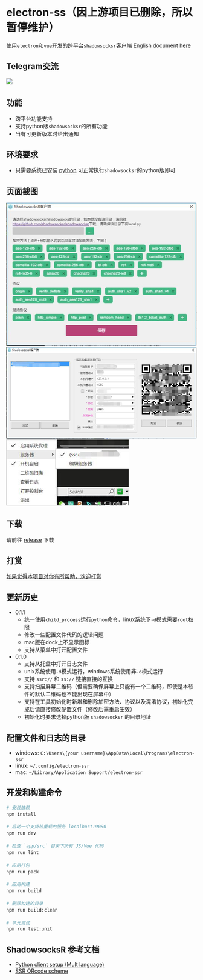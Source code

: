 # electron-ss（因上游项目已删除，所以暂停维护）
使用`electron`和`vue`开发的跨平台`shadowsocksr`客户端
English document [here](./README.en.md)

## Telegram交流
[![](https://img.shields.io/badge/Telegram-electron--ssr-blue.svg)](https://t.me/electron_ssr)

## 功能
- 跨平台功能支持
- 支持python版`shadowsocksr`的所有功能
- 当有可更新版本时给出通知

## 环境要求
- 只需要系统已安装 [python](https://www.python.org/downloads/) 可正常执行`shadowsocksr`的python版即可

## 页面截图
![](./assets/images/ssr-initialization.jpg)
![](./assets/images/ssr-client.jpg)
![](./assets/images/ssr-client-tray.jpg)

## 下载
请前往 [release](https://github.com/erguotou520/electron-ssr/releases) 下载

## 打赏
[如果觉得本项目对你有所帮助，欢迎打赏](https://github.com/erguotou520/donate)

## 更新历史
- 0.1.1
  * 统一使用`child_process`运行`python`命令，linux系统下`-d`模式需要`root`权限
  * 修改一些配置文件代码的逻辑问题
  * mac版在dock上不显示图标
  * 支持从菜单中打开配置文件
- 0.1.0
  * 支持从托盘中打开日志文件
  * unix系统使用`-d`模式运行，windows系统使用非`-d`模式运行
  * 支持 `ssr://` 和 `ss://` 链接直接的互换
  * 支持扫描屏幕二维码（但需要确保屏幕上只能有一个二维码，即使是本软件的默认二维码也不能出现在屏幕中）
  * 支持在工具初始化时新增和删除加密方法、协议以及混淆协议，初始化完成后请直接修改配置文件（修改后需重启生效）
  * 初始化时要求选择python版 `shadowsocksr` 的目录地址

## 配置文件和日志的目录
* windows: `C:\Users\{your username}\AppData\Local\Programs\electron-ssr`
* linux: `~/.config/electron-ssr`
* mac: `~/Library/Application Support/electron-ssr`

## 开发和构建命令

``` bash
# 安装依赖
npm install

# 启动一个支持热重载的服务 localhost:9080
npm run dev

# 检查 `app/src` 目录下所有 JS/Vue 代码
npm run lint

# 应用打包
npm run pack

# 应用构建
npm run build

# 删除构建的目录
npm run build:clean

# 单元测试
npm run test:unit
```

## ShadowsocksR 参考文档
- [Python client setup (Mult language)](https://github.com/breakwa11/shadowsocks-rss/wiki/Python-client-setup-(Mult-language))
- [SSR QRcode scheme](https://github.com/breakwa11/shadowsocks-rss/wiki/SSR-QRcode-scheme)
